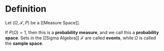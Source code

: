 # Definition

Let $(\Omega, \mathcal{F}, P)$ be a [[Measure Space]].

If $P(\Omega) = 1$, then this is a **probability measure**, and we call this a **probability space**. Sets in the [[Sigma Algebra]] $\mathcal{F}$ are called **events**, while $\Omega$ is called the **sample space**.

